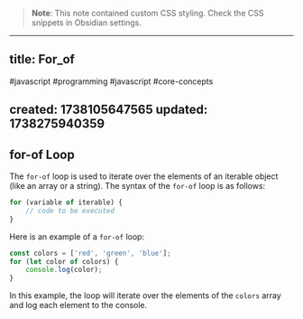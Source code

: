 
> **Note**: This note contained custom CSS styling. Check the CSS snippets in Obsidian settings.

---
title: For_of
---

#javascript #programming #javascript #core-concepts

created: 1738105647565
updated: 1738275940359
---


<!--#region styles-->

<!--#endregion-->

## for-of Loop

The `for-of` loop is used to iterate over the elements of an iterable object (like an array or a string). The syntax of the `for-of` loop is as follows:

```javascript
for (variable of iterable) {
    // code to be executed
}
```

Here is an example of a `for-of` loop:

```javascript
const colors = ['red', 'green', 'blue'];
for (let color of colors) {
    console.log(color);
}
```

In this example, the loop will iterate over the elements of the `colors` array and log each element to the console.